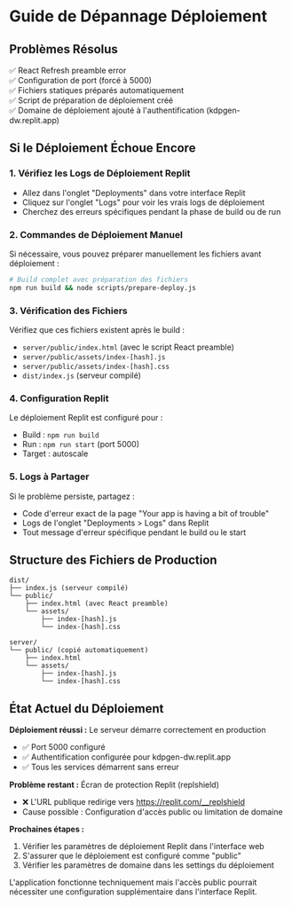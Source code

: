 # Guide de Dépannage Déploiement

## Problèmes Résolus
✅ React Refresh preamble error  
✅ Configuration de port (forcé à 5000)  
✅ Fichiers statiques préparés automatiquement  
✅ Script de préparation de déploiement créé  
✅ Domaine de déploiement ajouté à l'authentification (kdpgen-dw.replit.app)  

## Si le Déploiement Échoue Encore

### 1. Vérifiez les Logs de Déploiement Replit
- Allez dans l'onglet "Deployments" dans votre interface Replit
- Cliquez sur l'onglet "Logs" pour voir les vrais logs de déploiement
- Cherchez des erreurs spécifiques pendant la phase de build ou de run

### 2. Commandes de Déploiement Manuel
Si nécessaire, vous pouvez préparer manuellement les fichiers avant déploiement :

```bash
# Build complet avec préparation des fichiers
npm run build && node scripts/prepare-deploy.js
```

### 3. Vérification des Fichiers
Vérifiez que ces fichiers existent après le build :
- `server/public/index.html` (avec le script React preamble)
- `server/public/assets/index-[hash].js`
- `server/public/assets/index-[hash].css`
- `dist/index.js` (serveur compilé)

### 4. Configuration Replit
Le déploiement Replit est configuré pour :
- Build : `npm run build`
- Run : `npm run start` (port 5000)
- Target : autoscale

### 5. Logs à Partager
Si le problème persiste, partagez :
- Code d'erreur exact de la page "Your app is having a bit of trouble"
- Logs de l'onglet "Deployments > Logs" dans Replit
- Tout message d'erreur spécifique pendant le build ou le start

## Structure des Fichiers de Production
```
dist/
├── index.js (serveur compilé)
└── public/
    ├── index.html (avec React preamble)
    └── assets/
        ├── index-[hash].js
        └── index-[hash].css

server/
└── public/ (copié automatiquement)
    ├── index.html
    └── assets/
        ├── index-[hash].js
        └── index-[hash].css
```

## État Actuel du Déploiement

**Déploiement réussi :** Le serveur démarre correctement en production
- ✅ Port 5000 configuré
- ✅ Authentification configurée pour kdpgen-dw.replit.app
- ✅ Tous les services démarrent sans erreur

**Problème restant :** Écran de protection Replit (replshield)
- ❌ L'URL publique redirige vers https://replit.com/__replshield
- Cause possible : Configuration d'accès public ou limitation de domaine

**Prochaines étapes :**
1. Vérifier les paramètres de déploiement Replit dans l'interface web
2. S'assurer que le déploiement est configuré comme "public" 
3. Vérifier les paramètres de domaine dans les settings du déploiement

L'application fonctionne techniquement mais l'accès public pourrait nécessiter une configuration supplémentaire dans l'interface Replit.